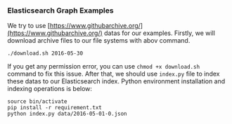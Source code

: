 ### Elasticsearch Graph Examples

We try to use [https://www.githubarchive.org/](https://www.githubarchive.org/) datas for our examples. Firstly, we will
download archive files to our file systems with abov command.

```
./download.sh 2016-05-30
```

If you get any permission error, you can use `chmod +x download.sh` command to fix this issue. After that, we should
use `index.py` file to index these datas to our Elasticsearch index. Python environment installation and indexing 
operations is below:

```
source bin/activate
pip install -r requirement.txt
python index.py data/2016-05-01-0.json
```
